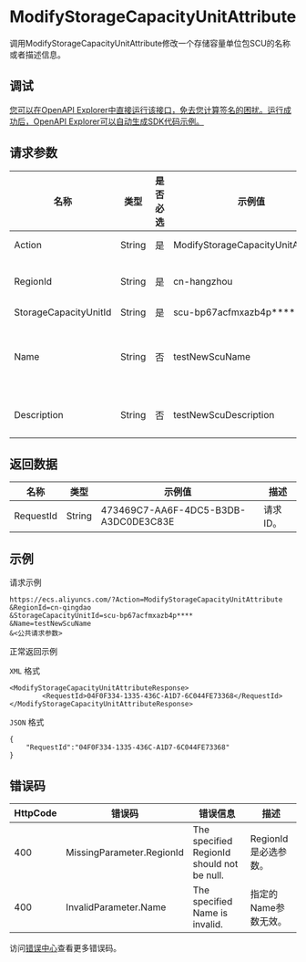 # ModifyStorageCapacityUnitAttribute

调用ModifyStorageCapacityUnitAttribute修改一个存储容量单位包SCU的名称或者描述信息。

## 调试

[您可以在OpenAPI Explorer中直接运行该接口，免去您计算签名的困扰。运行成功后，OpenAPI Explorer可以自动生成SDK代码示例。](https://api.aliyun.com/#product=Ecs&api=ModifyStorageCapacityUnitAttribute&type=RPC&version=2014-05-26)

## 请求参数

|名称|类型|是否必选|示例值|描述|
|--|--|----|---|--|
|Action|String|是|ModifyStorageCapacityUnitAttribute|系统规定参数。取值：ModifyStorageCapacityUnitAttribute |
|RegionId|String|是|cn-hangzhou|SCU所属的地域ID。您可以调用[DescribeRegions](~~25609~~)查看最新的阿里云地域列表。 |
|StorageCapacityUnitId|String|是|scu-bp67acfmxazb4p\*\*\*\*|SCU ID。 |
|Name|String|否|testNewScuName|SCU的新名称，长度为2~128个英文或中文字符。必须以大小写字母或中文开头，不能以http://和https://开头。可以包含数字、半角冒号（:）、下划线（\_）或者连字符（-）。 |
|Description|String|否|testNewScuDescription|SCU的新描述信息，长度为2~256个英文或中文字符，不能以http://和https://开头。 |

## 返回数据

|名称|类型|示例值|描述|
|--|--|---|--|
|RequestId|String|473469C7-AA6F-4DC5-B3DB-A3DC0DE3C83E|请求ID。 |

## 示例

请求示例

```
https://ecs.aliyuncs.com/?Action=ModifyStorageCapacityUnitAttribute
&RegionId=cn-qingdao
&StorageCapacityUnitId=scu-bp67acfmxazb4p****
&Name=testNewScuName
&<公共请求参数>
```

正常返回示例

`XML` 格式

```
<ModifyStorageCapacityUnitAttributeResponse>
        <RequestId>04F0F334-1335-436C-A1D7-6C044FE73368</RequestId>
</ModifyStorageCapacityUnitAttributeResponse>
```

`JSON` 格式

```
{
	"RequestId":"04F0F334-1335-436C-A1D7-6C044FE73368"
}
```

## 错误码

|HttpCode|错误码|错误信息|描述|
|--------|---|----|--|
|400|MissingParameter.RegionId|The specified RegionId should not be null.|RegionId是必选参数。|
|400|InvalidParameter.Name|The specified Name is invalid.|指定的Name参数无效。|

访问[错误中心](https://error-center.alibabacloud.com/status/product/Ecs)查看更多错误码。

